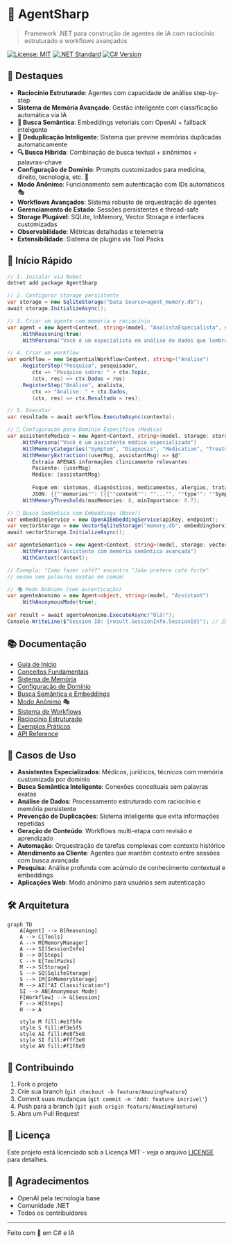 # 🤖 AgentSharp

> Framework .NET para construção de agentes de IA com raciocínio estruturado e workflows avançados

[![License: MIT](https://img.shields.io/badge/License-MIT-yellow.svg)](https://opensource.org/licenses/MIT)
[![.NET Standard](https://img.shields.io/badge/.NET%20Standard-2.0-512BD4)](https://docs.microsoft.com/pt-br/dotnet/standard/net-standard)
[![C# Version](https://img.shields.io/badge/C%23-7.0-239120)](https://docs.microsoft.com/pt-br/dotnet/csharp/)

## 🌟 Destaques

- **Raciocínio Estruturado**: Agentes com capacidade de análise step-by-step
- **Sistema de Memória Avançado**: Gestão inteligente com classificação automática via IA
- **🧠 Busca Semântica**: Embeddings vetoriais com OpenAI + fallback inteligente
- **🚫 Deduplicação Inteligente**: Sistema que previne memórias duplicadas automaticamente
- **🔍 Busca Híbrida**: Combinação de busca textual + sinônimos + palavras-chave
- **Configuração de Domínio**: Prompts customizados para medicina, direito, tecnologia, etc. 🏥
- **Modo Anônimo**: Funcionamento sem autenticação com IDs automáticos 🎭
- **Workflows Avançados**: Sistema robusto de orquestração de agentes
- **Gerenciamento de Estado**: Sessões persistentes e thread-safe
- **Storage Plugável**: SQLite, InMemory, Vector Storage e interfaces customizadas
- **Observabilidade**: Métricas detalhadas e telemetria
- **Extensibilidade**: Sistema de plugins via Tool Packs

## 🚀 Início Rápido

```csharp
// 1. Instalar via NuGet
dotnet add package AgentSharp

// 2. Configurar storage persistente
var storage = new SqliteStorage("Data Source=agent_memory.db");
await storage.InitializeAsync();

// 3. Criar um agente com memória e raciocínio
var agent = new Agent<Context, string>(model, "AnalistaEspecialista", storage: storage)
    .WithReasoning(true)
    .WithPersona("Você é um especialista em análise de dados que lembra das preferências do usuário");

// 4. Criar um workflow
var workflow = new SequentialWorkflow<Context, string>("Análise")
    .RegisterStep("Pesquisa", pesquisador, 
        ctx => "Pesquise sobre: " + ctx.Topic,
        (ctx, res) => ctx.Dados = res)
    .RegisterStep("Análise", analista,
        ctx => "Analise: " + ctx.Dados,
        (ctx, res) => ctx.Resultado = res);

// 5. Executar
var resultado = await workflow.ExecuteAsync(contexto);

// 🏥 Configuração para Domínio Específico (Médico)
var assistenteMedico = new Agent<Context, string>(model, storage: storage)
    .WithPersona("Você é um assistente médico especializado")
    .WithMemoryCategories("Symptom", "Diagnosis", "Medication", "Treatment", "Allergy")
    .WithMemoryExtraction((userMsg, assistantMsg) => $@"
        Extraia APENAS informações clinicamente relevantes:
        Paciente: {userMsg}
        Médico: {assistantMsg}
        
        Foque em: sintomas, diagnósticos, medicamentos, alergias, tratamentos.
        JSON: {{""memories"": [{{""content"": ""..."", ""type"": ""Symptom"", ""importance"": 0.9}}]}}")
    .WithMemoryThresholds(maxMemories: 8, minImportance: 0.7);

// 🧠 Busca Semântica com Embeddings (Novo!)
var embeddingService = new OpenAIEmbeddingService(apiKey, endpoint);
var vectorStorage = new VectorSqliteStorage("memory.db", embeddingService);
await vectorStorage.InitializeAsync();

var agenteSemantico = new Agent<Context, string>(model, storage: vectorStorage)
    .WithPersona("Assistente com memória semântica avançada")
    .WithContext(context);

// Exemplo: "Como fazer café?" encontra "João prefere café forte"
// mesmo sem palavras exatas em comum!

// 🎭 Modo Anônimo (sem autenticação)
var agenteAnonimo = new Agent<object, string>(model, "Assistant")
    .WithAnonymousMode(true);
    
var result = await agenteAnonimo.ExecuteAsync("Olá!");
Console.WriteLine($"Session ID: {result.SessionInfo.SessionId}"); // ID automático
```

## 📚 Documentação

- [Guia de Início](docs/getting-started.md)
- [Conceitos Fundamentais](docs/core-concepts.md)
- [Sistema de Memória](docs/memory-system.md)
- [Configuração de Domínio](docs/memory-domain-configuration.md)
- [Busca Semântica e Embeddings](docs/semantic-search.md)
- [Modo Anônimo](docs/anonymous-mode.md) 🎭
- [Sistema de Workflows](docs/workflows.md)
- [Raciocínio Estruturado](docs/reasoning.md)
- [Exemplos Práticos](docs/examples.md)
- [API Reference](docs/api/index.md)

## 🎯 Casos de Uso

- **Assistentes Especializados**: Médicos, jurídicos, técnicos com memória customizada por domínio
- **Busca Semântica Inteligente**: Conexões conceituais sem palavras exatas
- **Análise de Dados**: Processamento estruturado com raciocínio e memória persistente
- **Prevenção de Duplicações**: Sistema inteligente que evita informações repetidas
- **Geração de Conteúdo**: Workflows multi-etapa com revisão e aprendizado
- **Automação**: Orquestração de tarefas complexas com contexto histórico
- **Atendimento ao Cliente**: Agentes que mantêm contexto entre sessões com busca avançada
- **Pesquisa**: Análise profunda com acúmulo de conhecimento contextual e embeddings
- **Aplicações Web**: Modo anônimo para usuários sem autenticação

## 🛠️ Arquitetura

```mermaid
graph TD
    A[Agent] --> B[Reasoning]
    A --> C[Tools]
    A --> M[MemoryManager]
    A --> SI[SessionInfo]
    B --> D[Steps]
    C --> E[ToolPacks]
    M --> S[Storage]
    S --> SQ[SqliteStorage]
    S --> IM[InMemoryStorage]
    M --> AI["AI Classification"]
    SI --> AN[Anonymous Mode]
    F[Workflow] --> G[Session]
    F --> H[Steps]
    H --> A
    
    style M fill:#e1f5fe
    style S fill:#f3e5f5
    style AI fill:#e8f5e8
    style SI fill:#fff3e0
    style AN fill:#f1f8e9
```

## 🤝 Contribuindo

1. Fork o projeto
2. Crie sua branch (`git checkout -b feature/AmazingFeature`)
3. Commit suas mudanças (`git commit -m 'Add: feature incrível'`)
4. Push para a branch (`git push origin feature/AmazingFeature`)
5. Abra um Pull Request

## 📄 Licença

Este projeto está licenciado sob a Licença MIT - veja o arquivo [LICENSE](LICENSE) para detalhes.

## 🙏 Agradecimentos

- OpenAI pela tecnologia base
- Comunidade .NET
- Todos os contribuidores

---
Feito com 💙 em C# e IA